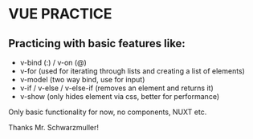 # VUE PRACTICE

## Practicing with basic features like:

- v-bind (:) / v-on (@)
- v-for (used for iterating through lists and creating a list of elements)
- v-model (two way bind, use for input)
- v-if / v-else / v-else-if (removes an element and returns it)
- v-show (only hides element via css, better for performance)

Only basic functionality for now, no components, NUXT etc.

Thanks Mr. Schwarzmuller!